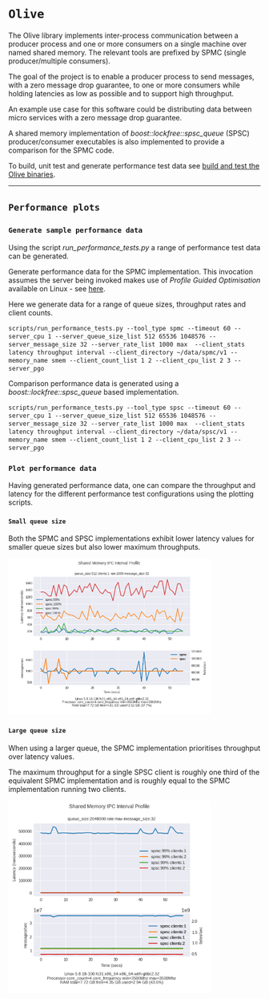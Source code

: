# `Olive`

The Olive library implements inter-process communication between a producer process and one or more consumers on a single machine over named shared memory. The relevant tools are prefixed by SPMC (single producer/multiple consumers).

The goal of the project is to enable a producer process to send messages, with a zero message drop guarantee, to one or more consumers  while holding latencies as low as possible and to support high throughput.

An example use case for this software could be distributing data between micro services with a zero message drop guarantee.

A shared memory implementation of *boost::lockfree::spsc_queue* (SPSC) producer/consumer executables is also implemented to provide a comparison for the SPMC code.

To build, unit test and generate performance test data see [build and test the Olive binaries](./README-build-test.md).

---

## `Performance plots`

### `Generate sample performance data`
Using the script *run_performance_tests.py* a range of performance test data can be generated.

Generate performance data for the SPMC implementation. This invocation assumes the server being invoked makes use of *Profile Guided Optimisation* available on Linux - see [here](./README-build-test.md).

Here we generate data for a range of queue sizes, throughput rates and client counts.

```
scripts/run_performance_tests.py --tool_type spmc --timeout 60 --server_cpu 1 --server_queue_size_list 512 65536 1048576 --server_message_size 32 --server_rate_list 1000 max  --client_stats latency throughput interval --client_directory ~/data/spmc/v1 --memory_name smem --client_count_list 1 2 --client_cpu_list 2 3 --server_pgo
```

Comparison performance data is generated using a *boost::lockfree::spsc_queue* based implementation.

```
scripts/run_performance_tests.py --tool_type spsc --timeout 60 --server_cpu 1 --server_queue_size_list 512 65536 1048576 --server_message_size 32 --server_rate_list 1000 max  --client_stats latency throughput interval --client_directory ~/data/spsc/v1 --memory_name smem --client_count_list 1 2 --client_cpu_list 2 3 --server_pgo
```

### `Plot performance data`
Having generated performance data, one can compare the throughput and latency for the different performance test configurations using the plotting scripts.

#### `Small queue size`
Both the SPMC and SPSC implementations exhibit lower latency values for smaller queue sizes but also lower maximum throughputs.

<img src="images/client_interval_latency-spmc-vs-spsc-rate-1000-clients-1-queue_size-512.png" width=80% height=20%>

#### `Large queue size`
When using a larger queue, the SPMC implementation prioritises throughput over latency values.

The maximum throughput for a single SPSC client is roughly one third of the equivalent SPMC implementation and is roughly equal to the SPMC implementation running two clients.

<img src="images/client_interval_latency-spmc-vs-spsc-rate-max-clients-1-2-queue_size-2048000.png" width=80% height=20%>

